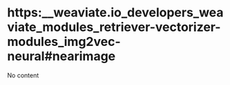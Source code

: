 # https:\_\_weaviate.io_developers_weaviate_modules_retriever-vectorizer-modules_img2vec-neural#nearimage

No content
